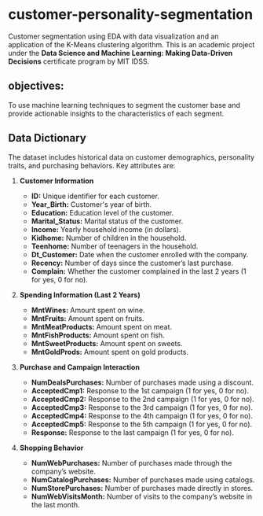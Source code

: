 # customer-personality-segmentation
Customer segmentation using EDA with data visualization and an application of the K-Means clustering algorithm. 
This is an academic project under the **Data Science and Machine Learning: Making Data-Driven Decisions** certificate program by MIT IDSS.

## objectives:
To use machine learning techniques to segment the customer base and provide actionable insights to the characteristics of each segment.

## **Data Dictionary**  
The dataset includes historical data on customer demographics, personality traits, and purchasing behaviors. Key attributes are:  

1. **Customer Information**  
   - **ID:** Unique identifier for each customer.  
   - **Year_Birth:** Customer's year of birth.  
   - **Education:** Education level of the customer.  
   - **Marital_Status:** Marital status of the customer.  
   - **Income:** Yearly household income (in dollars).  
   - **Kidhome:** Number of children in the household.  
   - **Teenhome:** Number of teenagers in the household.  
   - **Dt_Customer:** Date when the customer enrolled with the company.  
   - **Recency:** Number of days since the customer’s last purchase.  
   - **Complain:** Whether the customer complained in the last 2 years (1 for yes, 0 for no).  

2. **Spending Information (Last 2 Years)**  
   - **MntWines:** Amount spent on wine.  
   - **MntFruits:** Amount spent on fruits.  
   - **MntMeatProducts:** Amount spent on meat.  
   - **MntFishProducts:** Amount spent on fish.  
   - **MntSweetProducts:** Amount spent on sweets.  
   - **MntGoldProds:** Amount spent on gold products.  

3. **Purchase and Campaign Interaction**  
   - **NumDealsPurchases:** Number of purchases made using a discount.  
   - **AcceptedCmp1:** Response to the 1st campaign (1 for yes, 0 for no).  
   - **AcceptedCmp2:** Response to the 2nd campaign (1 for yes, 0 for no).  
   - **AcceptedCmp3:** Response to the 3rd campaign (1 for yes, 0 for no).  
   - **AcceptedCmp4:** Response to the 4th campaign (1 for yes, 0 for no).  
   - **AcceptedCmp5:** Response to the 5th campaign (1 for yes, 0 for no).  
   - **Response:** Response to the last campaign (1 for yes, 0 for no).  

4. **Shopping Behavior**  
   - **NumWebPurchases:** Number of purchases made through the company’s website.  
   - **NumCatalogPurchases:** Number of purchases made using catalogs.  
   - **NumStorePurchases:** Number of purchases made directly in stores.  
   - **NumWebVisitsMonth:** Number of visits to the company’s website in the last month.  
